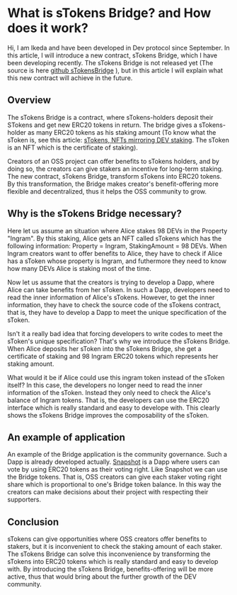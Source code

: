 # What is sTokens Bridge? and How does it work?
Hi, I am Ikeda and have been developed in Dev protocol since September.
In this article, I will introduce a new contract, sTokens Bridge, which I have been developing recently.
The sTokens Bridge is not released yet (The source is here [github sTokensBridge](https://github.com/dev-protocol/s-tokens-bridge) ),
but in this article I will explain what this new contract will achieve in the future.

## Overview
The sTokens Bridge is a contract, where sTokens-holders deposit their STokens and get new ERC20 tokens in return.
The bridge gives a sTokens-holder as many ERC20 tokens as his staking amount
(To know what the sToken is, see this article: [sTokens, NFTs mirroring DEV staking](https://medium.com/devprtcl/stokens-nfts-mirroring-dev-staking-b41f93d0f8a6).
The sToken is an NFT which is the certificate of staking).

Creators of an OSS project can offer benefits to sTokens holders, 
and by doing so, the creators can give stakers an incentive for long-term staking.
The new contract, sTokens Bridge, transform sTokens into ERC20 tokens.
By this transformation, 
the Bridge makes creator's benefit-offering more flexible and decentralized, thus it helps the OSS community to grow.

## Why is the sTokens Bridge necessary?
Here let us assume an situation where Alice stakes 98 DEVs in the Property "Ingram".
By this staking, Alice gets an NFT called sTokens
which has the following information: Property = Ingram, StakingAmount = 98 DEVs.
When Ingram creators want to offer benefits to Alice,
they have to check if Alice has a sToken whose property is Ingram,
and futhermore they need to know how many DEVs Alice is staking most of the time.

Now let us assume that the creators is trying to develop a Dapp, where Alice can take benefits from her sToken.
In such a Dapp, developers need to read the inner information of Alice's sTokens. 
However, to get the inner information,
they have to check the source code of the sTokens contract,
that is, they have to develop a Dapp to meet the unique specification of the sToken.

Isn't it a really bad idea that forcing developers to write codes to meet the sToken's unique specification?
That's why we introduce the sTokens Bridge.
When Alice deposits her sToken into the sTokens Bridge,
she get a certificate of staking and 98 Ingram ERC20 tokens which represents her staking amount.

What would it be if Alice could use this ingram token instead of the sToken itself?
In this case, the developers no longer need to read the inner information of the sToken.
Instead they only need to check the Alice's balance of Ingram tokens.
That is, the developers can use the ERC20 interface which is really standard and easy to develope with.
This clearly shows the sTokens Bridge improves the composability of the sToken.

## An example of application
An example of the Bridge application is the community governance.
Such a Dapp is already developed actually.
[Snapshot](snapshot.org) is a Dapp where users can vote by using ERC20 tokens as their voting right.
Like Snapshot we can use the Bridge tokens.
That is, OSS creators can give each staker voting right share which is proportional to one's Bridge token balance.
In this way the creators can make decisions about their project with respecting their supporters.

## Conclusion
sTokens can give opportunities where OSS creators offer benefits to stakers,
but it is inconvenient to check the staking amount of each staker.
The sTokens Bridge can solve this inconvenience by transforming the sTokens into ERC20 tokens which is really standard and easy to develop with.
By introducing the sTokens Bridge, benefits-offering will be more active,
thus that would bring about the further growth of the DEV community.



